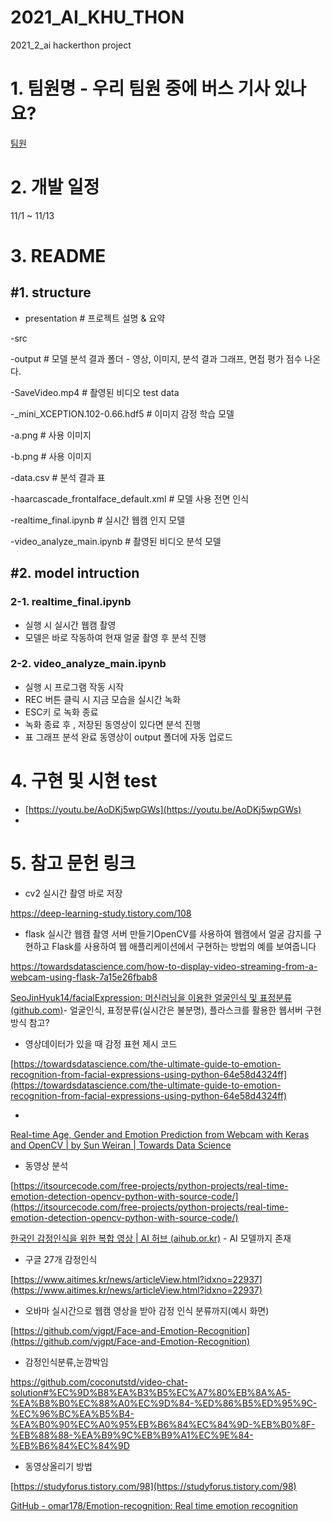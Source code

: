 # 2021_AI_KHU_THON
2021_2_ai hackerthon project 

# 1. 팀원명 - 우리 팀원 중에 버스 기사 있나요?

[팀원 ](https://www.notion.so/6303383d94124416a1e9bad5c55e2235)

# 2. 개발 일정

11/1 ~ 11/13

# 3. README

## #1. structure
- presentation # 프로젝트 설명 & 요약 

-src

  -output    # 모델 분석 결과 폴더 - 영상, 이미지, 분석 결과 그래프, 면접 평가 점수 나온다.

  -SaveVideo.mp4 # 촬영된 비디오 test data

  -_mini_XCEPTION.102-0.66.hdf5 # 이미지 감정 학습 모델

  -a.png # 사용 이미지

  -b.png # 사용 이미지

  -data.csv # 분석 결과 표 

  -haarcascade_frontalface_default.xml # 모델 사용 전면 인식

  -realtime_final.ipynb # 실시간 웹캠 인지 모델 

  -video_analyze_main.ipynb # 촬영된 비디오 분석 모델 

## #2. model intruction

### 2-1. realtime_final.ipynb

- 실행 시 실시간 웹캠 촬영
- 모델은 바로 작동하여 현재 얼굴 촬영 후 분석 진행

### 2-2. video_analyze_main.ipynb 

- 실행 시 프로그램 작동 시작
- REC 버튼 클릭 시 지금 모습을 실시간 녹화
- ESC키 로 녹화 종료
- 녹화 종료 후 , 저장된 동영상이 있다면 분석 진행
- 표 그래프 분석 완료 동영상이 output 폴더에 자동 업로드

# 4. 구현 및 시현 test

- [https://youtu.be/AoDKj5wpGWs](https://youtu.be/AoDKj5wpGWs)
- 
# 5. 참고 문헌 링크

- cv2 실시간 촬영 바로 저장

https://deep-learning-study.tistory.com/108

- flask 실시간 웹캠 촬영 서버 만들기OpenCV를 사용하여 웹캠에서 얼굴 감지를 구현하고 Flask를 사용하여 웹 애플리케이션에서 구현하는 방법의 예를 보여줍니다

https://towardsdatascience.com/how-to-display-video-streaming-from-a-webcam-using-flask-7a15e26fbab8

[SeoJinHyuk14/facialExpression: 머신러닝을 이용한 얼굴인식 및 표정분류 (github.com)](https://github.com/SeoJinHyuk14/facialExpression)- 얼굴인식, 표정분류(실시간은 불분명), 플라스크를 활용한 웹서버 구현 방식 참고?

- 영상데이터가 있을 때 감정 표현 제시 코드

[https://towardsdatascience.com/the-ultimate-guide-to-emotion-recognition-from-facial-expressions-using-python-64e58d4324ff](https://towardsdatascience.com/the-ultimate-guide-to-emotion-recognition-from-facial-expressions-using-python-64e58d4324ff)

- 

[Real-time Age, Gender and Emotion Prediction from Webcam with Keras and OpenCV | by Sun Weiran | Towards Data Science](https://towardsdatascience.com/real-time-age-gender-and-emotion-prediction-from-webcam-with-keras-and-opencv-bde6220d60a)

- 동영상 분석

[https://itsourcecode.com/free-projects/python-projects/real-time-emotion-detection-opencv-python-with-source-code/](https://itsourcecode.com/free-projects/python-projects/real-time-emotion-detection-opencv-python-with-source-code/)

[한국인 감정인식을 위한 복합 영상 | AI 허브 (aihub.or.kr)](https://aihub.or.kr/aidata/27716) - AI 모델까지 존재

- 구글 27개 감정인식

[https://www.aitimes.kr/news/articleView.html?idxno=22937](https://www.aitimes.kr/news/articleView.html?idxno=22937)

- 오바마 실시간으로 웹캠 영상을 받아 감정 인식 분류까지(예시 화면)

[https://github.com/vjgpt/Face-and-Emotion-Recognition](https://github.com/vjgpt/Face-and-Emotion-Recognition)

- 감정인식분류,눈깜박임

https://github.com/coconutstd/video-chat-solution#%EC%9D%B8%EA%B3%B5%EC%A7%80%EB%8A%A5-%EA%B8%B0%EC%88%A0%EC%9D%84-%ED%86%B5%ED%95%9C-%EC%96%BC%EA%B5%B4-%EA%B0%90%EC%A0%95%EB%B6%84%EC%84%9D-%EB%B0%8F-%EB%88%88-%EA%B9%9C%EB%B9%A1%EC%9E%84-%EB%B6%84%EC%84%9D

- 동영상올리기 방법

[https://studyforus.tistory.com/98](https://studyforus.tistory.com/98)

[GitHub - omar178/Emotion-recognition: Real time emotion recognition](https://github.com/omar178/Emotion-recognition)
